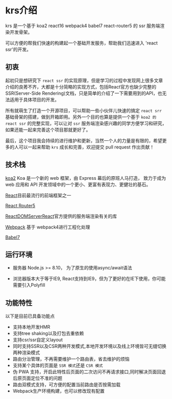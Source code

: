 # krs介绍

krs 是一个基于 koa2 react16  webpack4 babel7 react-router5 的 ssr 服务端渲染开发骨架。

可以方便的帮我们快速的构建起一个基础开发服务，帮助我们迅速进入 'react ssr'的开发。

##  初衷

起初只是想研究下 `react ssr` 的实现原理，但是学习的过程中发现网上很多文章介绍的良莠不齐，大都是十分简略的实现方式，包括React官方也缺少完整的SSR(Server-Side Rendering)文档，只是简单的介绍了一下需要用到的API，也无法适用于具体项目的开发。

所有就萌生了打造一个开源项目，可以帮助一些小伙伴儿快速的搞定 `react srr` 基础骨架的搭建，做到开箱即用。另外一个目的也算是提供一个基于  `koa2 的 react ssr` 的完整实现，可以让对 `ssr` 服务端渲染感兴趣的同学方便学习和研究，如果还能一起来完善这个项目那就更好了。


最后，这个项目我会持续的进行维护和更新，当然一个人的力量是有限的，希望更多的人可以一起来帮助 `krs` 成长和完善，欢迎提交 pull request 作出贡献！



## 技术栈

[koa2](https://koa.bootcss.com/) Koa 是一个新的 web 框架，由 Express 幕后的原班人马打造，
致力于成为 web 应用和 API 开发领域中的一个更小、更富有表现力、更健壮的基石。

[React](https://react.docschina.org/)目前最流行的前端框架之一

[React Router5](https://github.com/ReactTraining/react-router)

[ReactDOMServerReact](https://reactjs.org/docs/react-dom-server.html)官方提供的服务端渲染有关的库

[Webpack](https://www.webpackjs.com/)  基于 webpack4进行工程化处理

[Babel7](https://www.babeljs.cn/)




## 运行环境

* 服务器 Node.js >= 8.10， 为了原生的使用async/await语法

* 浏览器版本大于等于IE9, React支持到IE9，但为了更好的在IE下使用，你可能需要引入Polyfill

## 功能特性

以下是目前已具备功能点

* 支持本地开发HMR
* 支持tree shaking以及打包去重依赖
* 支持csr/ssr自定义layout
* 同时支持SSR以及CSR两种开发模式,本地开发环境以及线上环境皆可无缝切换两种渲染模式
* 路由分治管理，不再需要维护一个路由表，省去维护的烦恼
* 支持某个具体的页面是 `SSR 模式`还是 `CSR 模式`
* 伪 PWA 支持，开启此特性后页面的二次访问不再请求接口,同时解决页面回退后原页面定位不准的问题
* 路由双模式支持，可方便的配置当前路由是否按需加载
* Webpack生产环境构建，也可以修改现有配置



